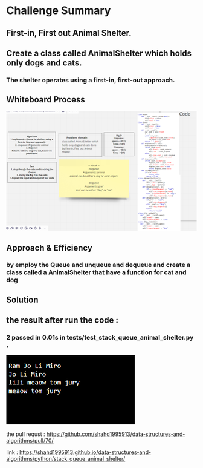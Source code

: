 # Challenge Summary
<!-- Description of the challenge -->
## First-in, First out Animal Shelter.
## Create a class called AnimalShelter which holds only dogs and cats.
### The shelter operates using a first-in, first-out approach.

## Whiteboard Process
<!-- Embedded whiteboard image -->
![image](stack_queue_animal_shelter.png)

## Approach & Efficiency
<!-- What approach did you take? Why? What is the Big O space/time for this approach? -->
### by employ the Queue and unqueue and dequeue and create a class called a AnimalShelter that have a function for cat and dog
## Solution
<!-- Show how to run your code, and examples of it in action -->
## the result after run the code :

### 2 passed in 0.01s in  tests/test_stack_queue_animal_shelter.py .

![image2](result_stack_queue_animal_shelter.png)

the pull requst : https://github.com/shahd1995913/data-structures-and-algorithms/pull/70/

link : https://shahd1995913.github.io/data-structures-and-algorithms/python/stack_queue_animal_shelter/

